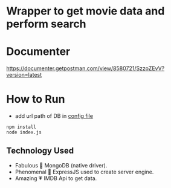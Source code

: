 # Wrapper to get movie data and perform search


# Documenter
https://documenter.getpostman.com/view/8580721/SzzoZEvV?version=latest

# How to Run
- add url path of DB in [config file](https://github.com/parthvadhadiya/imdbMovie/blob/master/config/project.config.js)

```
npm install
node index.js

```

## Technology Used
- Fabulous :purple_heart:  MongoDB (native driver).
- Phenomenal :green_heart:  ExpressJS used to create server engine.
- Amazing :heartpulse:  IMDB Api to get data.

